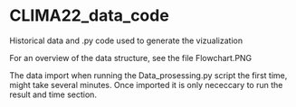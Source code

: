 # CLIMA22_data_code
Historical data and .py code used to generate the vizualization

For an overview of the data structure, see the file Flowchart.PNG

The data import when running the Data_prosessing.py script the first time, might take several minutes. Once imported it is only nececcary to run the result and time section.
